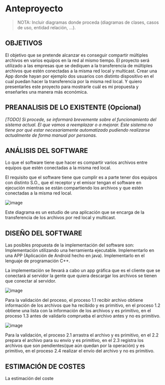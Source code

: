 # Anteproyecto

> NOTA: Incluir diagramas donde proceda (diagramas de clases, casos de uso, entidad relación, ...).

## OBJETIVOS

El objetivo que se pretende alcanzar es conseguir compartir múltiples archivos en varios equipos en la red al mismo tiempo.
El proyecto será utilizado a las empresas que se dediquen a la transferencia de múltiples archivos que estén conectadas a la misma red local y multicast.
Crear una App donde hayan por ejemplo dos usuarios con distinto dispositivo en el cual puedan hacer la transferencia por la misma red local.
Y quiero presentarles este proyecto para mostrarle cuál es mi propuesta y enseñarles una manera más económica.

## PREANALISIS DE LO EXISTENTE (Opcional)

*[TODO] Si procede, se informará brevemente sobre el funcionamiento del sistema actual. El que vamos a reemplazar o a mejorar. Este sistema no tiene por qué estar necesariamente automatizado pudiendo realizarse actualmente de forma manual por personas.*

## ANÁLISIS DEL SOFTWARE

Lo que el software tiene que hacer es compartir varios archivos entre equipos que estén conectadas a la misma red local.

El requisito que el software tiene que cumplir es a parte tener dos equipos con distinto S.O., que el receptor y el emisor tengan el software en ejecución mientras se están compartiendo los archivos y que estén conectadas a la misma red local.

![image](https://user-images.githubusercontent.com/90828819/226646086-20eb76a9-6acd-4384-b141-ae7df3098b2a.png)

Este diagrama es un estudio de una aplicación que se encarga de la transferencia de los archivos por red local y multicast.

## DISEÑO DEL SOFTWARE

Las posibles propuesta de la implementación del software son:
Implementación utilizando una herramienta ejecutable. 
Implementarlo en una APP (Aplicación de Android hecho en java). 
Implementarlo en el lenguaje de programación C++.

La implementación se llevará a cabo un app gráfica que es el cliente que se conectará al servidor la gente que quiera descargar los archivos se tienen que conectar al servidor.

![image](https://user-images.githubusercontent.com/90828819/226180659-a13f3526-a353-4ad0-9bb6-1a4f8f461e48.png)

Para la validación del proceso, el proceso 1.1 recibir archivo obtiene información de los archivos que ha recibido y es primitivo, en el proceso 1.2 obtiene una lista con la información de los archivos y es primitivo, en el proceso 1.3 antes de validarlo comprueba el archivo antes y no es primitivo.

![image](https://user-images.githubusercontent.com/90828819/226180732-d801006b-3f61-41b8-b716-ffe5d81d8240.png)

Para la validación, el proceso 2.1 arrastra el archivo y es primitivo, en el 2.2 prepara el archivo para su envío y es primitivo, en el 2.3 registra los archivos que son pendientes(que aún quedan por la operación) y es primitivo, en el proceso 2.4 realizar el envío del archivo y no es primitivo.

## ESTIMACIÓN DE COSTES

La estimación del coste 
